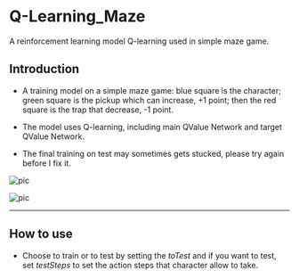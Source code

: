 # Q-Learning_Maze
A reinforcement learning model Q-learning used in simple maze game.

## Introduction

 - A training model on a simple maze game: blue square is the character; green square is the pickup which can increase, +1 point; then the red square is the trap that decrease, -1 point.
 
 - The model uses Q-learning, including main QValue Network and target QValue Network.
 
 - The final training on test may sometimes gets stucked, please try again before I fix it.
 
 ![pic](https://github.com/AdamAlive/MarkdownRef/blob/master/277.gif?raw=true)
 
 ![pic](https://github.com/AdamAlive/MarkdownRef/blob/master/278.gif?raw=true)
 
*********************

## How to use

 - Choose to train or to test by setting the _toTest_ and if you want to test, set _testSteps_ to set the action steps that character allow to take.
